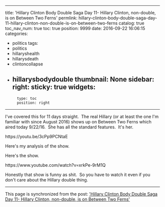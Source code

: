 
---
title: 'Hillary Clinton Body Double Saga Day 11- Hillary Clinton, non-double, is on Between Two Ferns'
permlink: hillary-clinton-body-double-saga-day-11-hillary-clinton-non-double-is-on-between-two-ferns
catalog: true
toc_nav_num: true
toc: true
position: 9999
date: 2016-09-22 16:06:15
categories:
- politics
tags:
- politics
- hillaryshealth
- hillarysdeath
- clintoncollapse
- hillarysbodydouble
thumbnail: None
sidebar:
    right:
        sticky: true
widgets:
    -
        type: toc
        position: right
---


<html>
<p>I've covered this for 11 days straight. &nbsp;The real Hillary (or at least the one I'm familiar with since August 2016) shows up on Between Two Ferns which aired today 9/22/16. &nbsp;She has all the standard features. &nbsp;It's her.</p>
<p>https://youtu.be/3cPp9PCNtaE</p>
<p>Here's my analysis of the show.</p>
<p>Here's the show.</p>
<p>https://www.youtube.com/watch?v=xrkPe-9rM1Q</p>
<p>Honestly that show is funny as shit. &nbsp;So you have to watch it even if you don't care about the Hillary double thing.</p>
</html>

- - -

This page is synchronized from the post: ['Hillary Clinton Body Double Saga Day 11- Hillary Clinton, non-double, is on Between Two Ferns'](https://steemit.com/@aggroed/hillary-clinton-body-double-saga-day-11-hillary-clinton-non-double-is-on-between-two-ferns)

